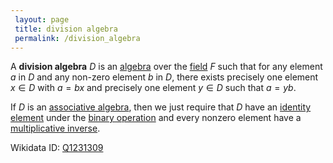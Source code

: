 ```yaml
---
 layout: page
 title: division algebra
 permalink: /division_algebra
---
```

A **division algebra** $D$  is an [algebra](https://defsmath.github.io/DefsMath/algebra_over_a_field) over the [field](https://defsmath.github.io/DefsMath/field) $F$ such that for any element $a$ in $D$ and any non-zero element $b$ in $D$, there exists precisely one element $x\in D$ with $a=bx$ and precisely one element $y \in D$ such that $a=yb$.

If $D$ is an [associative algebra](https://defsmath.github.io/DefsMath/associative_algebra), then we just require that $D$ have an [identity element](https://defsmath.github.io/DefsMath/identity_element) under the [binary operation](https://defsmath.github.io/DefsMath/binary_operation) and every nonzero element have a [multiplicative inverse](https://defsmath.github.io/DefsMath/inverse_element).

Wikidata ID: [Q1231309](https://www.wikidata.org/wiki/Q1231309)